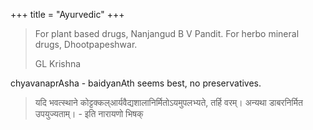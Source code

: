 +++
title = "Ayurvedic"
+++

> For plant based drugs, Nanjangud B V Pandit. For herbo mineral drugs, Dhootpapeshwar.
> 
> GL Krishna

chyavanaprAsha - baidyanAth seems best, no preservatives.

> यदि भवत्स्थाने कोट्टक्कल्‌आर्यवैद्यशालानिर्मितोऽयमुपलभ्यते, तर्हि वरम्। अन्यथा डाबरनिर्मित उपयुज्यताम्। - इति नारायणो भिषक्